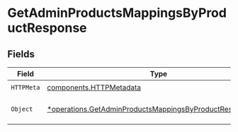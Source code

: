 # GetAdminProductsMappingsByProductResponse


## Fields

| Field                                                                                                                                 | Type                                                                                                                                  | Required                                                                                                                              | Description                                                                                                                           |
| ------------------------------------------------------------------------------------------------------------------------------------- | ------------------------------------------------------------------------------------------------------------------------------------- | ------------------------------------------------------------------------------------------------------------------------------------- | ------------------------------------------------------------------------------------------------------------------------------------- |
| `HTTPMeta`                                                                                                                            | [components.HTTPMetadata](../../models/components/httpmetadata.md)                                                                    | :heavy_check_mark:                                                                                                                    | N/A                                                                                                                                   |
| `Object`                                                                                                                              | [*operations.GetAdminProductsMappingsByProductResponseBody](../../models/operations/getadminproductsmappingsbyproductresponsebody.md) | :heavy_minus_sign:                                                                                                                    | a list of MappingRuleset objects                                                                                                      |